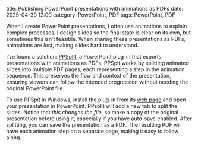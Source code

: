 title: Publishing PowerPoint presentations with animations as PDFs
date: 2025-04-30 12:00
category: PowerPoint, PDF
tags: PowerPoint, PDF

When I create PowerPoint presentations, I often use animations to explain complex processes. I design slides so the final state is clear on its own, but sometimes this isn’t feasible. When sharing these presentations as PDFs, animations are lost, making slides hard to understand.

I’ve found a solution: [PPSplit](https://github.com/maxonthegit/PPspliT), a PowerPoint plug-in that exports presentations with animations as PDFs. PPSpit works by splitting animated slides into multiple PDF pages, each representing a step in the animation sequence. This preserves the flow and context of the presentation, ensuring viewers can follow the intended progression without needing the original PowerPoint file.

To use PPSpit in Windows, install the plug-in from its [web page](https://www.maxonthenet.altervista.org/ppsplit.php) and open your presentation in PowerPoint. PPsplit will add a new tab to split the slides. Notice that *this changes the file*, so make a copy of the original presentation before using it, especially if you have auto-save enabled. After splitting, you can save the presentation as a PDF. The resulting PDF will have each animation step on a separate page, making it easy to follow along.
